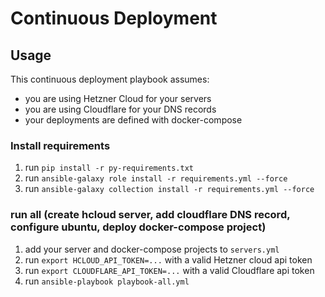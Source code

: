 # Continuous Deployment

## Usage

This continuous deployment playbook assumes:
- you are using Hetzner Cloud for your servers
- you are using Cloudflare for your DNS records
- your deployments are defined with docker-compose

### Install requirements

1. run `pip install -r py-requirements.txt`
1. run `ansible-galaxy role install -r requirements.yml --force`
1. run `ansible-galaxy collection install -r requirements.yml --force`

### run all (create hcloud server, add cloudflare DNS record, configure ubuntu, deploy docker-compose project)

1. add your server and docker-compose projects to `servers.yml`
1. run `export HCLOUD_API_TOKEN=...` with a valid Hetzner cloud api token
1. run `export CLOUDFLARE_API_TOKEN=...` with a valid Cloudflare api token
1. run `ansible-playbook playbook-all.yml`
